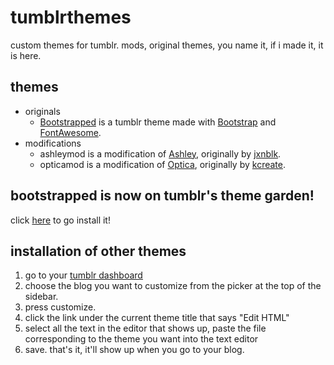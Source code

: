 # tumblrthemes

custom themes for tumblr. mods, original themes, you name it, if i made it, it is here.

## themes

- originals
    - [Bootstrapped](http://bootstrapped-demo.tumblr.com/) is a tumblr theme made with [Bootstrap](http://getbootstrap.com/) and [FontAwesome](http://fontawesome.io/).
- modifications
    - ashleymod is a modification of [Ashley](https://github.com/jxnblk/ashley), originally by [jxnblk](https://github.com/jxnblk).
    - opticamod is a modification of [Optica](https://www.tumblr.com/theme/37310), originally by [kcreate](http://k-create.com).

## bootstrapped is now on tumblr's theme garden!

click [here](https://www.tumblr.com/theme/38735) to go install it!    

## installation of other themes

1. go to your [tumblr dashboard](https://tumblr.com/dashboard)
2. choose the blog you want to customize from the picker at the top of the sidebar.
3. press customize.
4. click the link under the current theme title that says "Edit HTML"
5. select all the text in the editor that shows up, paste the file corresponding to the theme you want into the text editor
6. save. that's it, it'll show up when you go to your blog.
